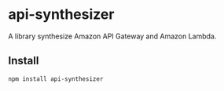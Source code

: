 # api-synthesizer
A library synthesize Amazon API Gateway and Amazon Lambda.

## Install
```
npm install api-synthesizer
```
